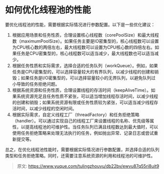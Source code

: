 # 如何优化线程池的性能

要优化线程池的性能，需要根据实际情况进行参数配置。以下是一些优化建议：

1. 根据应用场景和任务性质，合理设置核心线程数（corePoolSize）和最大线程数（maximumPoolSize）。如果任务主要是IO密集型的，核心线程数可以设置为CPU核心数的两倍左右，最大线程数可以设置为CPU核心数的四倍左右。如果任务是CPU密集型的，核心线程数可以适当减少，最大线程数也可以适当减少。
2. 根据任务性质和实际需求，选择合适的任务队列（workQueue）。例如，如果任务是CPU密集型的，可以选择容量较大的有界队列，以减少线程的创建和销毁；如果任务是I/O密集型的，可以选择容量较小的无界队列，以避免队列过小导致的任务拒绝问题。
3. 根据系统资源和任务性质，合理设置线程的存活时间（keepAliveTime）。如果系统资源充足且任务性质不紧张，可以适当增加线程存活时间，以减少线程的创建和销毁；如果系统资源有限或任务性质较为紧张，可以适当减少线程存活时间，以减少线程的空闲时间。
4. 根据实际需求，自定义线程工厂（threadFactory）和任务拒绝策略（handler）。可以通过实现自己的线程工厂来设置线程的名称、优先级等属性，以提高线程池的可维护性。当任务队列已满且线程数达到最大值时，可以使用任务拒绝策略来处理无法执行的任务，例如抛出异常、记录日志或尝试重新提交等。

总之，在优化线程池性能时，需要根据实际情况进行参数配置，并选择合适的队列类型和任务拒绝策略。同时，还需要注意系统资源的利用和线程池的可维护性。


> 原文: <https://www.yuque.com/tulingzhouyu/db22bv/ewvu87q55ri8uit9>